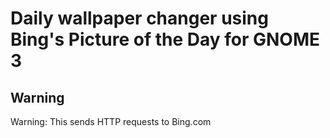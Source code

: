 # Daily wallpaper changer using Bing's Picture of the Day for GNOME 3

## Warning

Warning: This sends HTTP requests to Bing.com
